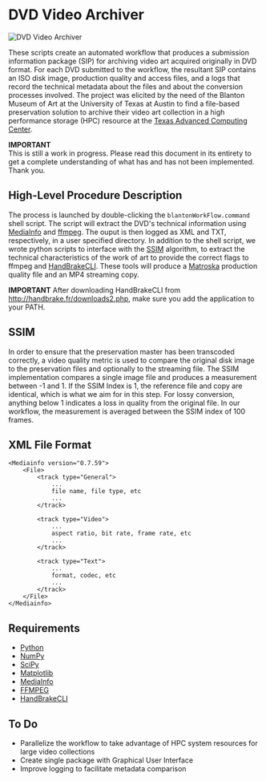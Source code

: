 # DVD Video Archiver

![DVD Video Archiver](https://dl.dropboxusercontent.com/u/25652072/DVD-Video-Archiver.jpg)

These scripts create an automated workflow that produces a submission information package (SIP) for archiving video art acquired originally in DVD format. For each DVD submitted to the workflow,
the resultant SIP contains an ISO disk image, production quality and access files, and a logs that record the technical metadata about the files and about the conversion processes involved.
The project was elicited by the need of the Blanton Museum of Art at the University of Texas at Austin to find a file-based preservation solution to archive their video art collection 
in a high performance storage (HPC) resource at the [Texas Advanced Computing Center](http://www.tacc.utexas.edu/).

**IMPORTANT**  
This is still a work in progress. Please read this document in its entirety to get a complete understanding of what has and has not been implemented. Thank you.


## High-Level Procedure Description

The process is launched by double-clicking the `blantonWorkFlow.command` shell script. The script will extract the DVD's technical information using [MediaInfo](http://mediainfo.sourceforge.net/en) 
and [ffmpeg](http://ffmpeg.org/ffmpeg.html). The ouput is then logged as XML and TXT, respectively, in a user specified directory. In addition to the shell script, we wrote python
scripts to interface with the [SSIM](http://www.sciencedirect.com/science/article/pii/S0923596503000766) algorithm, to extract the technical characteristics of the work of art to 
provide the correct flags to ffmpeg and [HandBrakeCLI](https://trac.handbrake.fr/wiki/CLIGuide). These tools will produce a [Matroska](http://www.matroska.org/) production quality file
and an MP4 streaming copy.

**IMPORTANT** 
After downloading HandBrakeCLI from http://handbrake.fr/downloads2.php, make sure you add the application to your PATH. 


## SSIM

In order to ensure that the preservation master has been transcoded correctly, a video quality metric is used to compare the original disk image to the preservation files and optionally
to the streaming file. The SSIM implementation compares a single image file and produces a measurement between -1 and 1. If the SSIM Index is 1, the reference file and copy are identical, 
which is what we aim for in this step. For lossy conversion, anything below 1 indicates a loss in quality from the original file. In our workflow, the measurement is averaged between the 
SSIM index of 100 frames.


## XML File Format

```
<Mediainfo version="0.7.59">
	<File>
		<track type="General">
			...
			file name, file type, etc
			...
		</track>

		<track type="Video">
			...
			aspect ratio, bit rate, frame rate, etc
			...
		</track>

		<track type="Text">
			...
			format, codec, etc
			...
		</track>
	</File>
</Mediainfo>
```


## Requirements

* [Python](http://www.python.org/) 
* [NumPy](http://www.numpy.org/)
* [SciPy](http://www.scipy.org/)
* [Matplotlib](http://matplotlib.org/)
* [MediaInfo](http://mediainfo.sourceforge.net/en)
* [FFMPEG](http://ffmpeg.org/ffmpeg.html)
* [HandBrakeCLI](https://trac.handbrake.fr/wiki/CLIGuide)


## To Do

* Parallelize the workflow to take advantage of HPC system resources for large video collections
* Create single package with Graphical User Interface
* Improve logging to facilitate metadata comparison 
